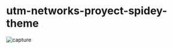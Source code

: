 # utm-networks-proyect-spidey-theme

![capture](https://user-images.githubusercontent.com/24982317/63226259-69c42800-c19d-11e9-9996-99dd620ced92.png)
